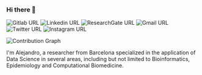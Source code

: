 ### Hi there 👋
![Gitlab URL](https://img.shields.io/badge/GitLab-100000?style=flat&logo=gitlab&logoColor=white&color=orange&url=https://www.gitlab.com/AlFontal/)
![Linkedin URL](https://img.shields.io/badge/LinkedIn-100000?style=flat&logo=linkedin&logoColor=white&color=0A66C2&url=https://www.linkedin.com/in/AlFontal/)
![ResearchGate URL](https://img.shields.io/badge/ResearchGate-100000?style=flat&logo=researchgate&logoColor=white&color=darkgreen&url=https://www.researchgate.net/profile/Alejandro-Fontal)
![Gmail URL](https://img.shields.io/badge/GMail-100000?style=flat&logo=gmail&logoColor=white&color=darkred&url=mailto:alejandrofontal92@gmail.com)
![Twitter URL](https://img.shields.io/badge/Twitter-100000?style=flat&logo=twitter&logoColor=white&color=blue&url=mailto:alejandrofontal92@gmail.com)
![Instagram URL](https://img.shields.io/badge/Instagram-100000?style=flat&logo=Instagram&logoColor=white&color=D92C7C&url=https://www.instagram.com/afontal/)




![Contribution Graph](https://github-profile-summary-cards.vercel.app/api/cards/profile-details?username=Alfontal&theme=vue)

I'm Alejandro, a researcher from Barcelona specialized in the application of Data Science in several areas, including but not limited to Bioinformatics, Epidemiology and Computational Biomedicine.

<!--
**AlFontal/AlFontal** is a ✨ _special_ ✨ repository because its `README.md` (this file) appears on your GitHub profile.

Here are some ideas to get you started:

- 🔭 I’m currently working on ...
- 🌱 I’m currently learning ...
- 👯 I’m looking to collaborate on ...
- 🤔 I’m looking for help with ...
- 💬 Ask me about ...
- 📫 How to reach me: ...
- 😄 Pronouns: ...
- ⚡ Fun fact: ...
-->
